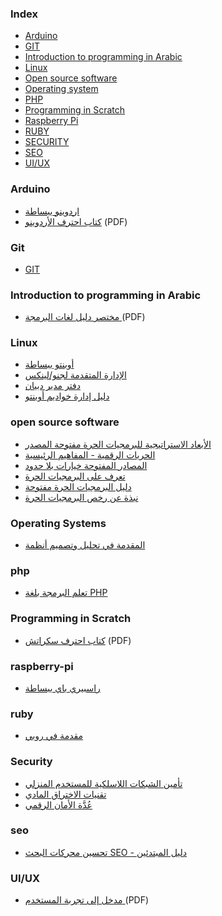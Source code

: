### Index

* [Arduino](#arduino)
* [GIT](#git)
* [Introduction to programming in Arabic](#introduction)
* [Linux](#linux)
* [Open source software](#oss)
* [Operating system](#os)
* [PHP](#php)
* [Programming in Scratch](#scratch)
* [Raspberry Pi](#raspberry-pi)
* [RUBY](#ruby)
* [SECURITY](#security)
* [SEO](#seo)
* [UI/UX](#ui-ux)


### Arduino

* [اردوينو ببساطة](http://librebooks.org/simply-arduino/)
* [كتاب احترف الأردوينو](http://www.ev-center.com/uploads/2/1/2/6/21261678/arduino.pdf) (PDF)


### Git

* [GIT](http://blog.algorithmers.com/git/)


### Introduction to programming in Arabic

* [مختصر دليل لغات البرمجة ](https://alyassen.github.io/Brief-guide-to-programming-languages-v1.2.4.pdf) (PDF)


### Linux

* [أوبنتو ببساطة](http://librebooks.org/simply-ubuntu/)
* [الإدارة المتقدمة لجنو/لينكس ](http://librebooks.org/gnu-linux-advanced-administration/)
* [دفتر مدير دبيان](http://librebooks.org/debian-handbook-arabic/)
* [دليل إدارة خواديم أوبنتو ](http://librebooks.org/ubuntu-server-guide-arabic/)


### open source software

* [الأبعاد الاستراتيجية للبرمجيات الحرة مفتوحة المصدر ](http://librebooks.org/strategic-dimensions-of-free-and-open-source-software/)
* [الحريات الرقمية - المفاهيم الرئيسية ](http://librebooks.org/digital-freedoms-main-concepts/)
* [المصادر المفتوحة خيارات بلا حدود ](http://librebooks.org/opensource-ultimate-options/)
* [تعرف على البرمجيات الحرة ](http://librebooks.org/know-free-software/)
* [دليل البرمجيات الحرة مفتوحة ](http://librebooks.org/free-opensource-guide/)
* [نبذة عن رخص البرمجيات الحرة ](http://librebooks.org/bref-about-foss-licenses/)


### Operating Systems

* [المقدمة في تحليل وتصميم أنظمة ](http://librebooks.org/intro-to-os-analysis-and-design/)


### php

* [تعلم البرمجة بلغة PHP](http://librebooks.org/learn-programming-with-php/)


### Programming in Scratch

* [كتاب احترف سكراتش](http://www.ev-center.com/uploads/2/1/2/6/21261678/scratch.pdf) (PDF)


### raspberry-pi

* [راسبيري باي ببساطة ](http://librebooks.org/simply-raspberry-pi/)


### ruby

* [مقدمة في روبي ](http://librebooks.org/intro-to-ruby/)


### Security

* [تأمين الشبكات اللاسلكية للمستخدم المنزلي ](http://librebooks.org/secure-wireless-networks-for-home-users/)
* [تقنيات الاختراق المادي ](http://librebooks.org/physical-hacking-techniques/)
* [عُدَّة الأمان الرقمي ](http://librebooks.org/security-in-a-box/)


### seo

* [تحسين محركات البحث SEO - دليل المبتدئين](http://librebooks.org/search-engine-optimization-seo-starter-guide-ar/)


### UI/UX

* [مدخل إلى تجربة المستخدم ](https://sourceforge.net/projects/omlx/files/open%20books/1.0/Intro-to-UX-Arabic-v1.0.pdf/download) (PDF)
